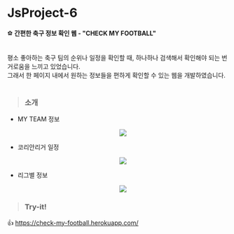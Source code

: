 # JsProject-6
⚽ <strong>간편한 축구 정보 확인 웹 - "CHECK MY FOOTBALL"</strong><br><br>

평소 좋아하는 축구 팀의 순위나 일정을 확인할 때, 하나하나 검색해서 확인해야 되는 번거로움을 느끼고 있었습니다.<br>
그래서 한 페이지 내에서 원하는 정보들을 편하게 확인할 수 있는 웹을 개발하였습니다.<br><br>

> ### 소개 
* MY TEAM 정보<p align="center"><img src="https://user-images.githubusercontent.com/76520025/144854038-fa60b8ce-1863-4196-9330-2379c246dadf.gif"></p>
* 코리안리거 일정<p align="center"><img src="https://user-images.githubusercontent.com/76520025/144854063-14e25f80-dc4b-4dea-a500-9a99d2feb967.gif"></p>
* 리그별 정보<p align="center"><img src="https://user-images.githubusercontent.com/76520025/144854043-91e0f78b-52ee-4aec-b7d2-2c9b9613aa2c.gif"></p>

> ### Try-it! 
👍 https://check-my-football.herokuapp.com/
